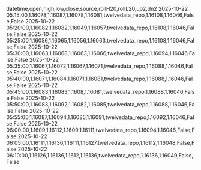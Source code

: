 datetime,open,high,low,close,source,rollH20,rollL20,up2,dn2
2025-10-22 05:15:00,1.16078,1.16087,1.16078,1.16081,twelvedata_repo,1.16108,1.16046,False,False
2025-10-22 05:20:00,1.16082,1.16082,1.16049,1.16057,twelvedata_repo,1.16108,1.16046,False,False
2025-10-22 05:25:00,1.16056,1.16065,1.16056,1.16063,twelvedata_repo,1.16108,1.16046,False,False
2025-10-22 05:30:00,1.16063,1.16068,1.16063,1.16066,twelvedata_repo,1.16094,1.16046,False,False
2025-10-22 05:35:00,1.16067,1.16072,1.16067,1.16071,twelvedata_repo,1.16088,1.16046,False,False
2025-10-22 05:40:00,1.16071,1.16084,1.16071,1.16081,twelvedata_repo,1.16088,1.16046,False,False
2025-10-22 05:45:00,1.16083,1.16083,1.1608,1.16081,twelvedata_repo,1.16088,1.16046,False,False
2025-10-22 05:50:00,1.16083,1.16092,1.16082,1.16085,twelvedata_repo,1.16088,1.16046,False,False
2025-10-22 05:55:00,1.16087,1.16094,1.16085,1.16091,twelvedata_repo,1.16092,1.16046,False,False
2025-10-22 06:00:00,1.1609,1.16112,1.1609,1.16111,twelvedata_repo,1.16094,1.16046,False,False
2025-10-22 06:05:00,1.16111,1.16136,1.16111,1.16127,twelvedata_repo,1.16112,1.16048,False,False
2025-10-22 06:10:00,1.16126,1.16136,1.1612,1.16136,twelvedata_repo,1.16136,1.16049,False,False
